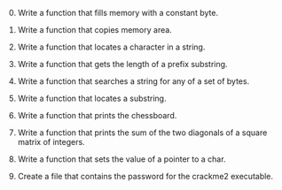 0. Write a function that fills memory with a constant byte.
1. Write a function that copies memory area.
2. Write a function that locates a character in a string.

3. Write a function that gets the length of a prefix substring.
4. Write a function that searches a string for any of a set of bytes.
5. Write a function that locates a substring.
6. Write a function that prints the chessboard.
7. Write a function that prints the sum of the two diagonals of a square matrix of integers.
8. Write a function that sets the value of a pointer to a char.
9. Create a file that contains the password for the crackme2 executable.
